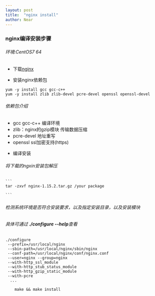 ```yaml
---
layout: post
title:  "nginx install"
author: Near
---
```



### nginx编译安装步骤
 
###### 环境:CentOS7 64
 
- 下载[nginx](http://nginx.org/download/nginx-1.15.2.tar.gz)
 
- 安装nginx依赖包
 ```
 yum -y install gcc gcc-c++ 
 yum -y install zlib zlib-devel pcre-devel openssl openssl-devel 
 ```
###### 依赖包介绍
 + gcc gcc-c++ 编译环境
 + zlib：nginx的gzip模块 传输数据压缩
 + pcre-devel 地址重写
 + openssl ssl加密支持(https)
 
- 编译安装

###### 将下载的ngxin安装包解压
    ```
    tar -zxvf nginx-1.15.2.tar.gz /your package

    ```
###### 检测系统环境是否符合安装要求，以及指定安装目录，以及安装模块 
###### 具体可通过 **./configure --help**查看
 
    

```
./configure 
 --prefix=/usr/local/nginx 
 --sbin-path=/usr/local/nginx/sbin/nginx 
 --conf-path=/usr/local/nginx/conf/nginx.conf 
 --user=nginx --group=nginx
 --with-http_ssl_module 
 --with-http_stub_status_module
 --with-http_gzip_static_module
 --with-pcre
  ...
```
```
    make && make install
```







 
 
 
 

